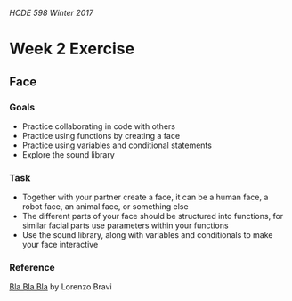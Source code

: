 _HCDE 598 Winter 2017_
# Week 2 Exercise

## Face

### Goals
* Practice collaborating in code with others
* Practice using functions by creating a face
* Practice using variables and conditional statements
* Explore the sound library

### Task
* Together with your partner create a face, it can be a human face, a robot face, an animal face, or something else
* The different parts of your face should be structured into functions, for similar facial parts use parameters within your functions
* Use the sound library, along with variables and conditionals to make your face interactive

### Reference
[Bla Bla Bla](https://vimeo.com/22245914) by Lorenzo Bravi
